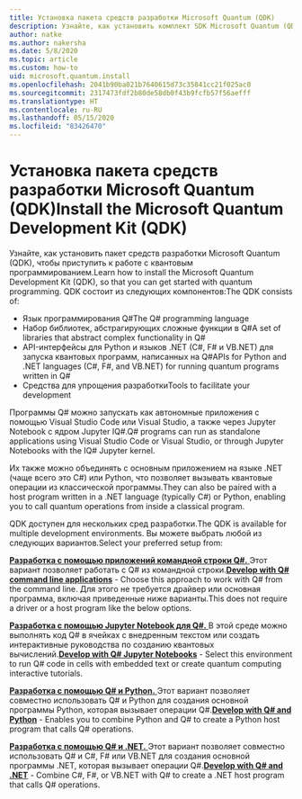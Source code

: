 ```yaml
---
title: Установка пакета средств разработки Microsoft Quantum (QDK)
description: Узнайте, как установить комплект SDK Microsoft Quantum (QDK) в разных средах.
author: natke
ms.author: nakersha
ms.date: 5/8/2020
ms.topic: article
ms.custom: how-to
uid: microsoft.quantum.install
ms.openlocfilehash: 2041b90ba021b7640615d73c35841cc21f025ac0
ms.sourcegitcommit: 2317473fdf2b80de58db0f43b9fcfb57f56aefff
ms.translationtype: HT
ms.contentlocale: ru-RU
ms.lasthandoff: 05/15/2020
ms.locfileid: "83426470"
---
```

# <a name="install-the-microsoft-quantum-development-kit-qdk"></a><span data-ttu-id="e6cad-103">Установка пакета средств разработки Microsoft Quantum (QDK)</span><span class="sxs-lookup"><span data-stu-id="e6cad-103">Install the Microsoft Quantum Development Kit (QDK)</span></span>

<span data-ttu-id="e6cad-104">Узнайте, как установить пакет средств разработки Microsoft Quantum (QDK), чтобы приступить к работе с квантовым программированием.</span><span class="sxs-lookup"><span data-stu-id="e6cad-104">Learn how to install the Microsoft Quantum Development Kit (QDK), so that you can get started with quantum programming.</span></span> <span data-ttu-id="e6cad-105">QDK состоит из следующих компонентов:</span><span class="sxs-lookup"><span data-stu-id="e6cad-105">The QDK consists of:</span></span>

- <span data-ttu-id="e6cad-106">Язык программирования Q#</span><span class="sxs-lookup"><span data-stu-id="e6cad-106">The Q# programming language</span></span>
- <span data-ttu-id="e6cad-107">Набор библиотек, абстрагирующих сложные функции в Q#</span><span class="sxs-lookup"><span data-stu-id="e6cad-107">A set of libraries that abstract complex functionality in Q#</span></span>
- <span data-ttu-id="e6cad-108">API-интерфейсы для Python и языков .NET (C#, F# и VB.NET) для запуска квантовых программ, написанных на Q#</span><span class="sxs-lookup"><span data-stu-id="e6cad-108">APIs for Python and .NET languages (C#, F#, and VB.NET) for running quantum programs written in Q#</span></span>
- <span data-ttu-id="e6cad-109">Средства для упрощения разработки</span><span class="sxs-lookup"><span data-stu-id="e6cad-109">Tools to facilitate your development</span></span>

<span data-ttu-id="e6cad-110">Программы Q# можно запускать как автономные приложения с помощью Visual Studio Code или Visual Studio, а также через Jupyter Notebook с ядром Jupyter IQ#.</span><span class="sxs-lookup"><span data-stu-id="e6cad-110">Q# programs can run as standalone applications using Visual Studio Code or Visual Studio, or through Jupyter Notebooks with the IQ# Jupyter kernel.</span></span>

<span data-ttu-id="e6cad-111">Их также можно объединять с основным приложением на языке .NET (чаще всего это C#) или Python, что позволяет вызывать квантовые операции из классической программы.</span><span class="sxs-lookup"><span data-stu-id="e6cad-111">They can also be paired with a host program written in a .NET language (typically C#) or Python, enabling you to call quantum operations from inside a classical program.</span></span>

<span data-ttu-id="e6cad-112">QDK доступен для нескольких сред разработки.</span><span class="sxs-lookup"><span data-stu-id="e6cad-112">The QDK is available for multiple development environments.</span></span> <span data-ttu-id="e6cad-113">Вы можете выбрать любой из следующих вариантов.</span><span class="sxs-lookup"><span data-stu-id="e6cad-113">Select your preferred setup from:</span></span>

<span data-ttu-id="e6cad-114">[**Разработка с помощью приложений командной строки Q#.** ](xref:microsoft.quantum.install.standalone) Этот вариант позволяет работать с Q# из командной строки.</span><span class="sxs-lookup"><span data-stu-id="e6cad-114">[**Develop with Q# command line applications**](xref:microsoft.quantum.install.standalone) - Choose this approach to work with Q# from the command line.</span></span> <span data-ttu-id="e6cad-115">Для этого не требуется драйвер или основная программа, включая приведенные ниже варианты.</span><span class="sxs-lookup"><span data-stu-id="e6cad-115">This does not require a driver or a host program like the below options.</span></span>

<span data-ttu-id="e6cad-116">[**Разработка с помощью Jupyter Notebook для Q#.** ](xref:microsoft.quantum.install.jupyter) В этой среде можно выполнять код Q# в ячейках с внедренным текстом или создать интерактивные руководства по созданию квантовых вычислений.</span><span class="sxs-lookup"><span data-stu-id="e6cad-116">[**Develop with Q# Jupyter Notebooks**](xref:microsoft.quantum.install.jupyter) - Select this environment to run Q# code in cells with embedded text or create quantum computing interactive tutorials.</span></span> 

<span data-ttu-id="e6cad-117">[**Разработка с помощью Q# и Python.** ](xref:microsoft.quantum.install.python) Этот вариант позволяет совместно использовать Q# и Python для создания основной программы Python, которая вызывает операции Q#.</span><span class="sxs-lookup"><span data-stu-id="e6cad-117">[**Develop with Q# and Python**](xref:microsoft.quantum.install.python) - Enables you to combine Python and Q# to create a Python host program that calls Q# operations.</span></span>

<span data-ttu-id="e6cad-118">[**Разработка с помощью Q# и .NET.** ](xref:microsoft.quantum.install.cs) Этот вариант позволяет совместно использовать Q# и C#, F# или VB.NET для создания основной программы .NET, которая вызывает операции Q#.</span><span class="sxs-lookup"><span data-stu-id="e6cad-118">[**Develop with Q# and .NET**](xref:microsoft.quantum.install.cs) - Combine C#, F#, or VB.NET with Q# to create a .NET host program that calls Q# operations.</span></span>

